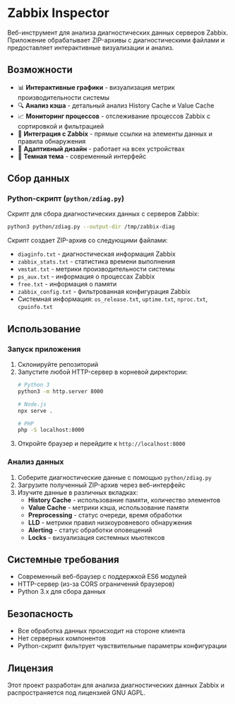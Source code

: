 # Zabbix Inspector

Веб-инструмент для анализа диагностических данных серверов Zabbix. Приложение обрабатывает ZIP-архивы с диагностическими файлами и предоставляет интерактивные визуализации и анализ.

## Возможности

- 📊 **Интерактивные графики** - визуализация метрик производительности системы
- 🔍 **Анализ кэша** - детальный анализ History Cache и Value Cache
- 📈 **Мониторинг процессов** - отслеживание процессов Zabbix с сортировкой и фильтрацией
- 🔗 **Интеграция с Zabbix** - прямые ссылки на элементы данных и правила обнаружения
- 📱 **Адаптивный дизайн** - работает на всех устройствах
- 🌙 **Темная тема** - современный интерфейс

## Сбор данных

### Python-скрипт (`python/zdiag.py`)
Скрипт для сбора диагностических данных с серверов Zabbix:

```bash
python3 python/zdiag.py --output-dir /tmp/zabbix-diag
```

Скрипт создает ZIP-архив со следующими файлами:
- `diaginfo.txt` - диагностическая информация Zabbix
- `zabbix_stats.txt` - статистика времени выполнения
- `vmstat.txt` - метрики производительности системы
- `ps_aux.txt` - информация о процессах Zabbix
- `free.txt` - информация о памяти
- `zabbix_config.txt` - фильтрованная конфигурация Zabbix
- Системная информация: `os_release.txt`, `uptime.txt`, `nproc.txt`, `cpuinfo.txt`

## Использование

### Запуск приложения
1. Склонируйте репозиторий
2. Запустите любой HTTP-сервер в корневой директории:
   ```bash
   # Python 3
   python3 -m http.server 8000
   
   # Node.js
   npx serve .
   
   # PHP
   php -S localhost:8000
   ```
3. Откройте браузер и перейдите к `http://localhost:8000`

### Анализ данных
1. Соберите диагностические данные с помощью `python/zdiag.py`
2. Загрузите полученный ZIP-архив через веб-интерфейс
3. Изучите данные в различных вкладках:
   - **History Cache** - использование памяти, количество элементов
   - **Value Cache** - метрики кэша, использование памяти
   - **Preprocessing** - статус очереди, время обработки
   - **LLD** - метрики правил низкоуровневого обнаружения
   - **Alerting** - статус обработки оповещений
   - **Locks** - визуализация системных мьютексов

## Системные требования

- Современный веб-браузер с поддержкой ES6 модулей
- HTTP-сервер (из-за CORS ограничений браузеров)
- Python 3.x для сбора данных

## Безопасность

- Все обработка данных происходит на стороне клиента
- Нет серверных компонентов
- Python-скрипт фильтрует чувствительные параметры конфигурации

## Лицензия

Этот проект разработан для анализа диагностических данных Zabbix и распространяется под лицензией GNU AGPL.